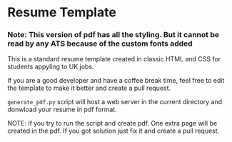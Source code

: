 # Resume Template

### Note: This version of pdf has all the styling. But it cannot be read by any ATS because of the custom fonts added 

This is a standard resume template created in classic HTML and CSS for students appyling to UK jobs.

If you are a good developer and have a coffee break time, feel free to edit the template to make it better and create a pull request.

`generate_pdf.py` script will host a web server in the current directory and donwload your resume in pdf format.

NOTE: if you try to run the script and create pdf. One extra page will be created in the pdf. If you got solution just fix it and create a pull request.